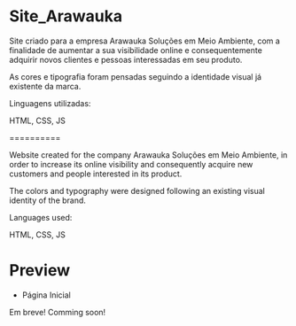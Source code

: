 # Site_Arawauka

Site criado para a empresa Arawauka Soluções em Meio Ambiente, com a finalidade de aumentar a sua visibilidade online e consequentemente adquirir novos clientes e pessoas interessadas em seu produto.

As cores e tipografia foram pensadas seguindo a identidade visual já existente da marca.

Linguagens utilizadas:

HTML, CSS, JS

==========

Website created for the company Arawauka Soluções em Meio Ambiente, in order to increase its online visibility and consequently acquire new customers and people interested in its product.

The colors and typography were designed following an existing visual identity of the brand.

Languages used:

HTML, CSS, JS

# Preview

- Página Inicial

Em breve! Comming soon!
